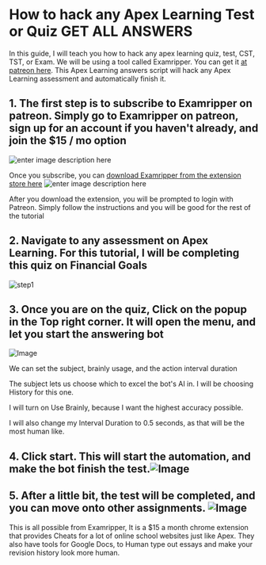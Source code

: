 # How to hack any Apex Learning Test or Quiz GET ALL ANSWERS

In this guide, I will teach you how to hack any apex learning quiz, test, CST, TST, or Exam. We will be using a tool called Examripper. You can get it [at patreon here](https://patreon.com).  This Apex Learning answers script will hack any Apex Learning assessment and automatically finish it. 


## 1. The first step is to subscribe to Examripper on patreon. Simply go to Examripper on patreon, sign up for an account if you haven't already, and join the $15 / mo option
![enter image description here](https://github.com/Exam-Ripper/Apex-learning-bot-answers/blob/953eef1d65d1c73ec002f7169374c21c1649f03b/subscribe.png?raw=true)

Once you subscribe, you can [download Examripper from the extension store here](https://chromewebstore.google.com/detail/examripper-the-best-cheat/deepanfkojflalfajnkcnlhiejeomdgk?hl=en)
![enter image description here](https://github.com/Exam-Ripper/Apex-learning-bot-answers/blob/main/download.png?raw=true)

After you download the extension, you will be prompted to login with Patreon. Simply follow the instructions and you will be good for the rest of the tutorial


## 2. Navigate to any assessment on Apex Learning. For this tutorial, I will be completing this quiz on Financial Goals
![step1](https://github.com/Exam-Ripper/Apex-learning-bot-answers/blob/main/step1.png?raw=true)
## 3. Once you are on the quiz, Click on the popup in the Top right corner. It will open the menu, and let you start the answering bot
![Image](https://github.com/Exam-Ripper/Apex-learning-bot-answers/blob/main/step2.png?raw=true)

We can set the subject, brainly usage, and the action interval duration

The subject lets us choose which to excel the bot's AI in. I will be choosing History for this one.



I will turn on Use Brainly, because I want the highest accuracy possible.

I will also change my Interval Duration to 0.5 seconds, as that will be the most human like.

## 4. Click start. This will start the automation, and make the bot finish the test.![Image](https://github.com/Exam-Ripper/Apex-learning-bot-answers/blob/main/step3.png?raw=true)

## 5.  After a little bit, the test will be completed, and you can move onto other assignments. ![Image](https://github.com/Exam-Ripper/Apex-learning-bot-answers/blob/main/step4.png?raw=true)

This is all possible from Examripper, It is a $15 a month chrome extension that provides Cheats for a lot of online school websites just like Apex. They also have tools for Google Docs, to Human type out essays and make your revision history look more human.
